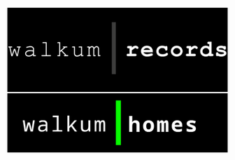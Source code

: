 <link href="./src/css/styles.css" rel="stylesheet" />

<div class="center">

<a href="./records.md"><img src="./src/images/walkum_records.png" alt="walkum picture" class="title_picture"></a>
<a href="./homes.md"><img src="./src/images/walkum_homes.png" alt="walkum picture" class="title_picture"></a>

</div>
